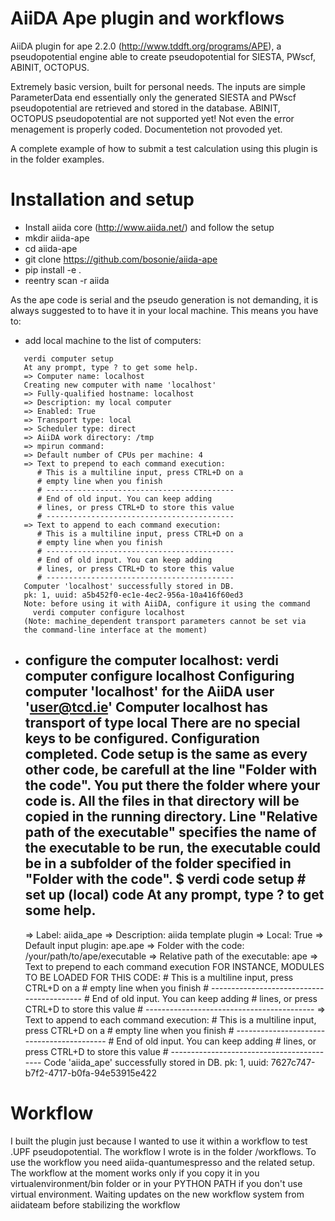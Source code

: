 AiiDA Ape plugin and workflows
==============================

AiiDA plugin for ape 2.2.0 (http://www.tddft.org/programs/APE),
a pseudopotential engine able to create pseudopotential for SIESTA, PWscf, ABINIT, OCTOPUS.

Extremely basic version, built for personal needs.
The inputs are simple ParameterData end essentially only the generated SIESTA
and PWscf pseudopotential are retrieved and stored in the database.
ABINIT, OCTOPUS pseudopotential are not supported yet!
Not even the error menagement is properly coded.
Documentetion not provoded yet.

A complete example of how to submit a test calculation using this plugin
is in the folder examples.

Installation and setup
======================

* Install aiida core (http://www.aiida.net/) and follow the setup
* mkdir aiida-ape
* cd aiida-ape
* git clone https://github.com/bosonie/aiida-ape
* pip install -e .
* reentry scan -r aiida

As the ape code is serial and the pseudo generation is not demanding, it is always suggested to to have it in your local machine.
This means you have to:
 
* add local machine to the list of computers:
```
   verdi computer setup
   At any prompt, type ? to get some help.
   => Computer name: localhost
   Creating new computer with name 'localhost'
   => Fully-qualified hostname: localhost
   => Description: my local computer
   => Enabled: True
   => Transport type: local
   => Scheduler type: direct
   => AiiDA work directory: /tmp
   => mpirun command:
   => Default number of CPUs per machine: 4
   => Text to prepend to each command execution:
      # This is a multiline input, press CTRL+D on a
      # empty line when you finish
      # ------------------------------------------
      # End of old input. You can keep adding
      # lines, or press CTRL+D to store this value
      # ------------------------------------------
   => Text to append to each command execution:
      # This is a multiline input, press CTRL+D on a
      # empty line when you finish
      # ------------------------------------------
      # End of old input. You can keep adding
      # lines, or press CTRL+D to store this value
      # ------------------------------------------
   Computer 'localhost' successfully stored in DB.
   pk: 1, uuid: a5b452f0-ec1e-4ec2-956a-10a416f60ed3
   Note: before using it with AiiDA, configure it using the command
     verdi computer configure localhost
   (Note: machine_dependent transport parameters cannot be set via
   the command-line interface at the moment)
```
* configure the computer localhost:
   verdi computer configure localhost 
   Configuring computer 'localhost' for the AiiDA user 'user@tcd.ie'
   Computer localhost has transport of type local
   There are no special keys to be configured. Configuration completed.
Code setup is the same as every other code, be carefull at the line
"Folder with the code". You put there the folder where your code is.
All the files in that directory will be copied in the running directory.
Line "Relative path of the executable" specifies the name of the executable
to be run, the executable could be in a subfolder of the folder
specified in "Folder with the code".
   $ verdi code setup  # set up (local) code
   At any prompt, type ? to get some help.
   ---------------------------------------
   => Label: aiida_ape
   => Description: aiida template plugin
   => Local: True
   => Default input plugin: ape.ape
   => Folder with the code: /your/path/to/ape/executable
   => Relative path of the executable: ape
   => Text to prepend to each command execution
   FOR INSTANCE, MODULES TO BE LOADED FOR THIS CODE:
      # This is a multiline input, press CTRL+D on a
      # empty line when you finish
      # ------------------------------------------
      # End of old input. You can keep adding
      # lines, or press CTRL+D to store this value
      # ------------------------------------------
   => Text to append to each command execution:
      # This is a multiline input, press CTRL+D on a
      # empty line when you finish
      # ------------------------------------------
      # End of old input. You can keep adding
      # lines, or press CTRL+D to store this value
      # ------------------------------------------
   Code 'aiida_ape' successfully stored in DB.
   pk: 1, uuid: 7627c747-b7f2-4717-b0fa-94e53915e422


Workflow
========

I built the plugin just because I wanted to use it within a workflow to test 
.UPF pseudopotential. The workflow I wrote is in the folder /workflows.
To use the workflow you need aiida-quantumespresso and the related setup.
The workflow at the moment works only if you copy it in you virtualenvironment/bin folder
or in your PYTHON PATH if you don't use virtual environment.
Waiting updates on the new workflow system from aiidateam before stabilizing the workflow

